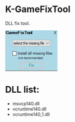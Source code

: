# K-GameFixTool
DLL fix tool.

![image](https://github.com/kyle0418/K-GameFixTool/blob/main/ToolDemo.png)

# DLL list:
- msvcp140.dll
- vcruntime140.dll
- vcruntime140_1.dll
